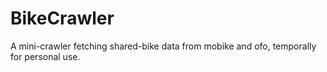 # BikeCrawler
A mini-crawler fetching shared-bike data from mobike and ofo, temporally for personal use.

